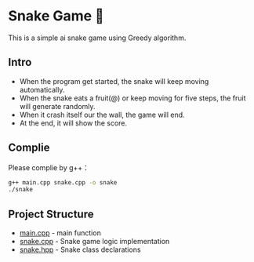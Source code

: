 # Snake Game 🐍

This is a simple ai snake game using Greedy algorithm.

## Intro

- When the program get started, the snake will keep moving automatically.
- When the snake eats a fruit(@) or keep moving for five steps, the fruit will generate randomly. 
- When it crash itself our the wall, the game will end.
- At the end, it will show the score.

## Complie

Please complie by g++：

```bash
g++ main.cpp snake.cpp -o snake
./snake
```

## Project Structure
- [main.cpp](./main.cpp)        - main function
- [snake.cpp](./snake.cpp)      - Snake game logic implementation
- [snake.hpp](./snake.hpp)      - Snake class declarations



